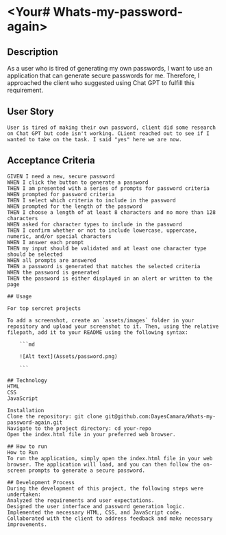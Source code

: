 
# <Your# Whats-my-password-again>

## Description

As a user who is tired of generating my own passwords,
I want to use an application that can generate secure passwords for me.
Therefore, I approached the client who suggested using Chat GPT to fulfill this requirement.


## User Story

```
User is tired of making their own password, client did some research on Chat GPT but code isn't working. CLient reached out to see if I wanted to take on the task. I said "yes" here we are now. 
```


## Acceptance Criteria

```
GIVEN I need a new, secure password
WHEN I click the button to generate a password
THEN I am presented with a series of prompts for password criteria
WHEN prompted for password criteria
THEN I select which criteria to include in the password
WHEN prompted for the length of the password
THEN I choose a length of at least 8 characters and no more than 128 characters
WHEN asked for character types to include in the password
THEN I confirm whether or not to include lowercase, uppercase, numeric, and/or special characters
WHEN I answer each prompt
THEN my input should be validated and at least one character type should be selected
WHEN all prompts are answered
THEN a password is generated that matches the selected criteria
WHEN the password is generated
THEN the password is either displayed in an alert or written to the page

## Usage

For top sercret projects 

To add a screenshot, create an `assets/images` folder in your repository and upload your screenshot to it. Then, using the relative filepath, add it to your README using the following syntax:

    ```md
  
    ![Alt text](Assets/password.png)
    
    ```

## Technology
HTML
CSS
JavaScript

Installation
Clone the repository: git clone git@github.com:DayesCamara/Whats-my-password-again.git
Navigate to the project directory: cd your-repo
Open the index.html file in your preferred web browser.

## How to run
How to Run
To run the application, simply open the index.html file in your web browser. The application will load, and you can then follow the on-screen prompts to generate a secure password.

## Development Process
During the development of this project, the following steps were undertaken:
Analyzed the requirements and user expectations.
Designed the user interface and password generation logic.
Implemented the necessary HTML, CSS, and JavaScript code.
Collaborated with the client to address feedback and make necessary improvements.